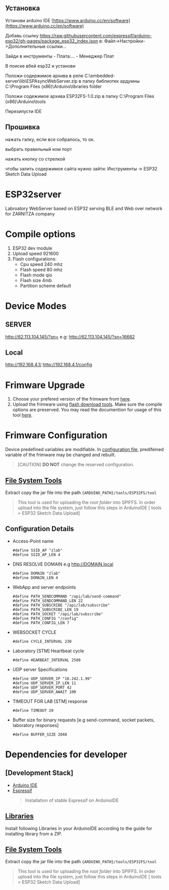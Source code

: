 ## Установка

Установи arduino IDE [https://www.arduino.cc/en/software](https://www.arduino.cc/en/software)

Добавь ссылку https://raw.githubusercontent.com/espressif/arduino-esp32/gh-pages/package_esp32_index.json в: Файл->Настройки->Дополнительные ссылки...

Зайди в инструменты - Плата:... - Менеджер Плат

В поиске вбей esp32 и установи

Положи содержимое архива в репе C:\embedded-server\lib\ESPAsyncWebServer.zip в папку библиотек ардумны C:\Program Files (x86)\Arduino\libraries folder 

Положи содежимое архива ESP32FS-1.0.zip в папку C:\Program Files (x86)\Arduino\tools

Перезипусти IDE

## Прошивка

нажать галку, если все собралось, то ок.

выбрать правильный ком порт

нажать кнопку со стрелкой

чтобы залить содержимое сайта нужно зайти: Инструменты -> ESP32 Sketch Data Upload



# ESP32server
Labroatory WebServer based on ESP32 serving BLE and Web over network for ZARNITZA company
# Compile options
  1. ESP32 dev module
  2. Upload speed 921600
  3. Flash configurations:    
      * Cpu speed 240 mhz
      * Flash speed 80 mhz
      * Flash mode qio
      * Flash size 4mb
      * Partition scheme default
# Device Modes
## SERVER 
http://62.113.104.145/?sn=<SERIALNUMBER>
e.g: 
http://62.113.104.145/?sn=16682

## Local
http://192.168.4.1/
http://192.168.4.1/config

# Frimware Upgrade
1.  Choose your prefered version of the frimware from [here](./release).
2.  Upload the frimware using [flash download tools](./flash_download_tool_3.9.2). Make sure the compile options are preserved. You may read the documention for usage of this tool [here](./flash_download_tool_3.9.2/doc).


# Frimware Configuration
Device predefined variables are modifiable.
In [configuration file](./config.hpp), predifeined variable of the frimware may be  changed and rebuilt.
> [CAUTION] **DO NOT** change the reserved configuration.
## [File System Tools ](./lib/ESP32FS-1.0.zip) 
Extract copy the jar file into the path ```{ARDUINO_PATH}/tools/ESP32FS/tool```
> This tool is used for uploading the *root folder* into SPIFFS. In order upload into the file system, just follow this steps in ArduinoIDE [ tools > ESP32 Sketch Data Upload] 
## Configuration Details
* Access-Point name
  ```
  #define SSID_AP "zlab" 
  #define SSID_AP_LEN 4 
  ```
* DNS RESOLVE DOMAIN e.g http://DOMAIN.local
  ```
  #define DOMAIN "zlab"
  #define DOMAIN_LEN 4
  ```
* WebApp and server endpoints
  ```
  #define PATH_SENDCOMMAND "/api/lab/send-command"
  #define PATH_SENDCOMMAND_LEN 22
  #define PATH_SUBSCRIBE "/api/lab/subscribe"
  #define PATH_SUBSCRIBE_LEN 19
  #define PATH_SOCKET "/api/lab/subscribe"
  #define PATH_CONFIG "/config"
  #define PATH_CONFIG_LEN 7
  ```
* WEBSOCKET CYCLE

  ```
  #define CYCLE_INTERVAL 230
  ```
* Laboratory [STM] Heartbeat cycle
  ```
  #define HEARBEAT_INTERVAL 2500
  ```
* UDP server Specifications
  ```
  #define UDP_SERVER_IP "10.242.1.99"
  #define UDP_SERVER_IP_LEN 11
  #define UDP_SERVER_PORT 42
  #define UDP_SERVER_AWAIT 100
  ```
* TIMEOUT FOR LAB [STM] response
  ```
  #define TIMEOUT 20
  ```
* Buffer size for binary requests [e.g send-command, socket packets, laboratory responses]
  ```
  #define BUFFER_SIZE 2048
  ```

# Dependencies for developer
## [Development Stack]
  * [Arduino IDE](https://www.arduino.cc/en/software)
  * [Espressif](https://docs.espressif.com/projects/arduino-esp32/en/latest/installing.html)
    >Installation of stable Espressif on ArduinoIDE
## [Libraries](./lib) 
Install following Libraries in your ArduinoIDE according to the guide for installing library from a ZIP.
## [File System Tools](./lib/ESP32FS-1.0.zip) 
Extract copy the jar file into the path ```{ARDUINO_PATH}/tools/ESP32FS/tool```
> This tool is used for uploading the *root folder* into SPIFFS. In order upload into the file system, just follow this steps in ArduinoIDE [ tools > ESP32 Sketch Data Upload] 

